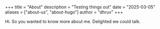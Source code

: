 +++
title = "About"
description = "Testing things out"
date = "2025-03-05"
aliases = ["about-us", "about-hugo"]
author = "dhruv"
+++

Hi. So you wanted to know more about me. Delighted we could talk.